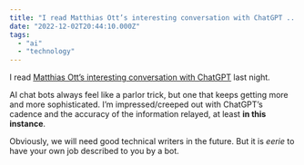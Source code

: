 ```yaml
---
title: "I read Matthias Ott’s interesting conversation with ChatGPT ..."
date: "2022-12-02T20:44:10.000Z"
tags: 
  - "ai"
  - "technology"
---
```


I read [Matthias Ott’s interesting conversation with ChatGPT](https://matthiasott.com/notes/a-conversation-with-chatgpt) last night.

AI chat bots always feel like a parlor trick, but one that keeps getting more and more sophisticated. I’m impressed/creeped out with ChatGPT’s cadence and the accuracy of the information relayed, at least **in this instance**.

Obviously, we will need good technical writers in the future. But it is _eerie_ to have your own job described to you by a bot.
